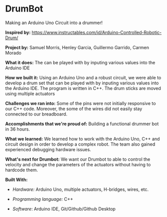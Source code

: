 # DrumBot

Making an Arduino Uno Circuit into a drummer!

**Inspired by:** https://www.instructables.com/id/Arduino-Controlled-Robotic-Drum/


**Project by:** Samuel Morris, Henley Garcia, Guillermo Garrido, Carmen Morado

**What it does:** The can be played with by inputing various values into the Arduino IDE

**How we built it:** Using an Arduino Uno and a robust circuit, we were able to develop a drum set that can be played with by inputing various values into the Arduino IDE. The program is written in C++. The drum sticks are moved using multiple actuators

**Challenges we ran into:** Some of the pins were not initially responsive to our C++ code. Moreover, the some of the wires did not easily stay connected to our breadboard. 

**Accomplishments that we're proud of:** Building a functional drummer bot in 36 hours.

**What we learned:** We learned how to work with the Arduino Uno, C++ and circuit design in order to develop a complex robot. The team also gained experienced debugging hardware issues.

**What's next for Drumbot:**
We want our Drumbot to able to control the velocity and change the parameters of the actuators without having to hardcode them.

**Built With:** 

* *Hardware:* Arduino Uno, multiple actuators, H-bridges, wires, etc.

* *Programming language:* C++

* *Software*: Arduino IDE, Git/Github/Github Desktop
